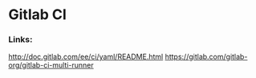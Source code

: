 # Gitlab CI

### Links:
http://doc.gitlab.com/ee/ci/yaml/README.html
https://gitlab.com/gitlab-org/gitlab-ci-multi-runner